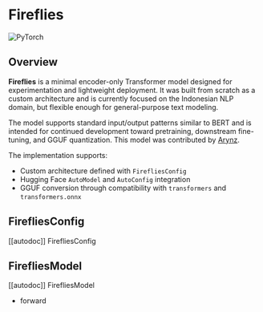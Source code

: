 <!--
Copyright 2025 The HuggingFace Team. All rights reserved.

Licensed under the Apache License, Version 2.0 (the "License"); you may not use this file except in compliance with
the License. You may obtain a copy of the License at

    http://www.apache.org/licenses/LICENSE-2.0

Unless required by applicable law or agreed to in writing, software distributed under the License is distributed on
an "AS IS" BASIS, WITHOUT WARRANTIES OR CONDITIONS OF ANY KIND, either express or implied. See the License for the
specific language governing permissions and limitations under the License.

⚠️ Note that this file is in Markdown but contains specific syntax for our doc-builder (similar to MDX) that may not be
rendered properly in your Markdown viewer.
-->

# Fireflies

<div class="flex flex-wrap space-x-1">
<img alt="PyTorch" src="https://img.shields.io/badge/PyTorch-DE3412?style=flat&logo=pytorch&logoColor=white">
</div>

## Overview

**Fireflies** is a minimal encoder-only Transformer model designed for experimentation and lightweight deployment. It was built from scratch as a custom architecture and is currently focused on the Indonesian NLP domain, but flexible enough for general-purpose text modeling.

The model supports standard input/output patterns similar to BERT and is intended for continued development toward pretraining, downstream fine-tuning, and GGUF quantization.
This model was contributed by [Arynz](https://huggingface.co/Arynz/Fireflies300M/tree/main).

The implementation supports:
- Custom architecture defined with `FirefliesConfig`
- Hugging Face `AutoModel` and `AutoConfig` integration
- GGUF conversion through compatibility with `transformers` and `transformers.onnx`

## FirefliesConfig

[[autodoc]] FirefliesConfig

## FirefliesModel

[[autodoc]] FirefliesModel
- forward
